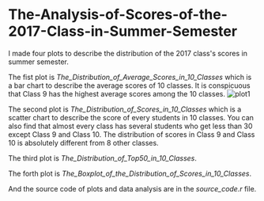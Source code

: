 # The-Analysis-of-Scores-of-the-2017-Class-in-Summer-Semester

I made four plots to describe the distribution of the 2017 class's scores in summer semester.

The fist plot is *The_Distribution_of_Average_Scores_in_10_Classes* which is a bar chart to describe the average scores of 10 classes. It is conspicuous that Class 9 has the highest average scores among the 10 classes.
![plot1](https://github.com/Shiyuang-scu/The-Analysis-of-Scores-of-the-2017-Class-in-Summer-Semester/blob/master/The_Distribution_of_Average_Scores_in_10_Classes.png)


The second plot is *The_Distribution_of_Scores_in_10_Classes* which is a scatter chart to describe the score of every students in 10 classes. You can also find that almost every class has several students who get less than 30 except Class 9 and Class 10. The distribution of scores in Class 9 and Class 10 is absolutely different from 8 other classes.



The third plot is *The_Distribution_of_Top50_in_10_Classes*.



The forth plot is *The_Boxplot_of_the_Distribution_of_Scores_in_10_Classes*.



And the source code of plots and data analysis are in the *source_code.r* file.
